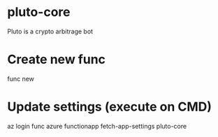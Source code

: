 # pluto-core

Pluto is a crypto arbitrage bot

# Create new func
func new

# Update settings (execute on CMD)

az login
func azure functionapp fetch-app-settings pluto-core
